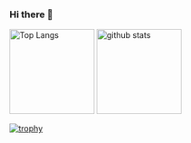 ### Hi there 👋
<p align="left"> 
  <img alt="Top Langs" height="150px" src="https://git-hub-readme-stats-a5f7.vercel.app/api/?username=tomoyuki-kumagai-131&layout=compact&show_icons=true&theme=onedark" />
  <img alt="github stats" height="150px" src="https://github-readme-stats.vercel.app/api?username=tomoyuki-kumagai-131&theme=onedark&show_icons=ture" />
</p>

[![trophy](https://github-profile-trophy.vercel.app/?username=tomoyuki-kumagai-131&theme=onedark&column=7
)](https://github.com/ryo-ma/github-profile-trophy)
